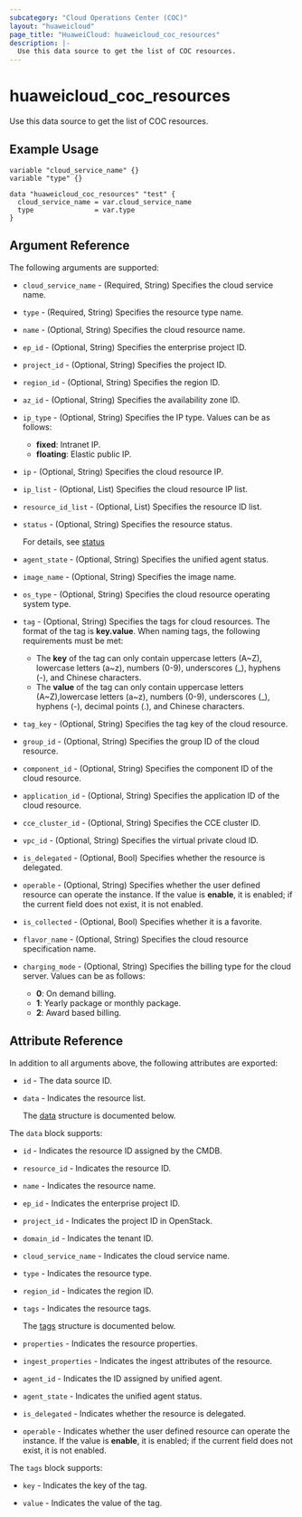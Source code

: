 ```yaml
---
subcategory: "Cloud Operations Center (COC)"
layout: "huaweicloud"
page_title: "HuaweiCloud: huaweicloud_coc_resources"
description: |-
  Use this data source to get the list of COC resources.
---
```


# huaweicloud_coc_resources

Use this data source to get the list of COC resources.

## Example Usage

```hcl
variable "cloud_service_name" {}
variable "type" {}

data "huaweicloud_coc_resources" "test" {
  cloud_service_name = var.cloud_service_name
  type               = var.type
}
```

## Argument Reference

The following arguments are supported:

* `cloud_service_name` - (Required, String) Specifies the cloud service name.

* `type` - (Required, String) Specifies the resource type name.

* `name` - (Optional, String) Specifies the cloud resource name.

* `ep_id` - (Optional, String) Specifies the enterprise project ID.

* `project_id` - (Optional, String) Specifies the project ID.

* `region_id` - (Optional, String) Specifies the region ID.

* `az_id` - (Optional, String) Specifies the availability zone ID.

* `ip_type` - (Optional, String) Specifies the IP type.
  Values can be as follows:
  + **fixed**: Intranet IP.
  + **floating**: Elastic public IP.

* `ip` - (Optional, String) Specifies the cloud resource IP.

* `ip_list` - (Optional, List) Specifies the cloud resource IP list.

* `resource_id_list` - (Optional, List) Specifies the resource ID list.

* `status` - (Optional, String) Specifies the resource status.

  For details, see [status](https://support.huaweicloud.com/api-ecs/ecs_08_0002.html)

* `agent_state` - (Optional, String) Specifies the unified agent status.

* `image_name` - (Optional, String) Specifies the image name.

* `os_type` - (Optional, String) Specifies the cloud resource operating system type.

* `tag` - (Optional, String) Specifies the tags for cloud resources. The format of the tag is **key.value**.
  When naming tags, the following requirements must be met:
  + The **key** of the tag can only contain uppercase letters (A~Z), lowercase letters (a~z), numbers (0-9),
    underscores (\_), hyphens (-), and Chinese characters.
  + The **value** of the tag can only contain uppercase letters (A~Z),lowercase letters (a~z), numbers (0-9),
    underscores (\_), hyphens (-), decimal points (.), and Chinese characters.

* `tag_key` - (Optional, String) Specifies the tag key of the cloud resource.

* `group_id` - (Optional, String) Specifies the group ID of the cloud resource.

* `component_id` - (Optional, String) Specifies the component ID of the cloud resource.

* `application_id` - (Optional, String) Specifies the application ID of the cloud resource.

* `cce_cluster_id` - (Optional, String) Specifies the CCE cluster ID.

* `vpc_id` - (Optional, String) Specifies the virtual private cloud ID.

* `is_delegated` - (Optional, Bool) Specifies whether the resource is delegated.

* `operable` - (Optional, String) Specifies whether the user defined resource can operate the instance. If the value
  is **enable**, it is enabled; if the current field does not exist, it is not enabled.

* `is_collected` - (Optional, Bool) Specifies whether it is a favorite.

* `flavor_name` - (Optional, String) Specifies the cloud resource specification name.

* `charging_mode` - (Optional, String) Specifies the billing type for the cloud server.
  Values can be as follows:
  + **0**: On demand billing.
  + **1**: Yearly package or monthly package.
  + **2**: Award based billing.

## Attribute Reference

In addition to all arguments above, the following attributes are exported:

* `id` - The data source ID.

* `data` - Indicates the resource list.

  The [data](#data_struct) structure is documented below.

<a name="data_struct"></a>
The `data` block supports:

* `id` - Indicates the resource ID assigned by the CMDB.

* `resource_id` - Indicates the resource ID.

* `name` - Indicates the resource name.

* `ep_id` - Indicates the enterprise project ID.

* `project_id` - Indicates the project ID in OpenStack.

* `domain_id` - Indicates the tenant ID.

* `cloud_service_name` - Indicates the cloud service name.

* `type` - Indicates the resource type.

* `region_id` - Indicates the region ID.

* `tags` - Indicates the resource tags.

  The [tags](#data_tags_struct) structure is documented below.

* `properties` - Indicates the resource properties.

* `ingest_properties` - Indicates the ingest attributes of the resource.

* `agent_id` - Indicates the ID assigned by unified agent.

* `agent_state` - Indicates the unified agent status.

* `is_delegated` - Indicates whether the resource is delegated.

* `operable` - Indicates whether the user defined resource can operate the instance. If the value is **enable**, it is
  enabled; if the current field does not exist, it is not enabled.

<a name="data_tags_struct"></a>
The `tags` block supports:

* `key` - Indicates the key of the tag.

* `value` - Indicates the value of the tag.
